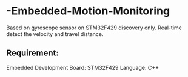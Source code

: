 # -Embedded-Motion-Monitoring
Based on gyroscope sensor on STM32F429 discovery only. Real-time detect the velocity and travel distance.
## Requirement:
Embedded Development Board: STM32F429
Language: C++
